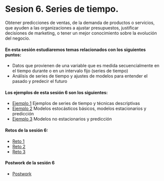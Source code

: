 # Sesion 6. Series de tiempo.

Obtener predicciones de ventas, de la demanda de productos o servicios, que ayuden a las organizaciones a ajustar presupuestos, justificar decisiones de marketing, o tener un mejor conocimiento sobre la evolución del negocio.

#### En esta sesión estudiaremos temas relacionados con los siguientes puntos:

- Datos que provienen de una variable que es medida secuencialmente en el tiempo durante o en un intervalo fijo (series de tiempo)
- Análisis de series de tiempo y ajustes de modelos para entender el pasado y predecir el futuro

#### Los ejemplos de esta sesión 6 son los siguientes:

- [Ejemplo 1](https://github.com/jennerfr/Sesion_06/blob/main/Ejemplo_01/Readme.md) Ejemplos de series de tiempo y técnicas descriptivas
- [Ejemplo 2](https://github.com/jennerfr/Sesion_06/blob/main/Ejemplo_02/Readme.md) Modelos estocásticos básicos, modelos estacionarios y predicción
- [Ejemplo 3](https://github.com/jennerfr/Sesion_06/blob/main/Ejemplo_03/Readme.md) Modelos no estacionarios y predicción

#### Retos de la sesión 6:

- [Reto 1](https://github.com/jennerfr/Sesion_06/tree/main/Reto_01)
- [Reto 2](https://github.com/jennerfr/Sesion_06/tree/main/Reto_02)
- [Reto 3](https://github.com/jennerfr/Sesion_06/tree/main/Reto_03)

#### Postwork de la sesión 6

- [Postwork](https://github.com/jennerfr/Sesion_06/tree/main/Postwork)
